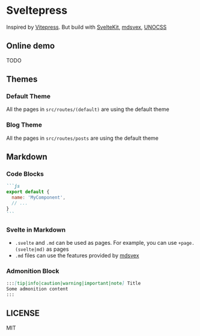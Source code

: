 # Sveltepress 

Inspired by [Vitepress](https://vitepress.vuejs.org/). 
But build with [SvelteKit](https://kit.svelte.dev/), [mdsvex](https://mdsvex.com/), [UNOCSS](https://github.com/unocss/unocss)

## Online demo

TODO

## Themes

### Default Theme

All the pages in `src/routes/(default)` are using the default theme

### Blog Theme

All the pages in `src/routes/posts` are using the default theme

## Markdown 

### Code Blocks

````md
```js
export default {
  name: 'MyComponent',
  // ...
}
```
````

### Svelte in Markdown

* `.svelte` and `.md` can be used as pages. For example, you can use `+page.(svelte|md)` as pages
* `.md` files can use the features provided by [mdsvex](https://mdsvex.com/)

### Admonition Block

```md
:::[tip|info|caution|warning|important|note] Title
Some admonition content
:::
```


## LICENSE

MIT